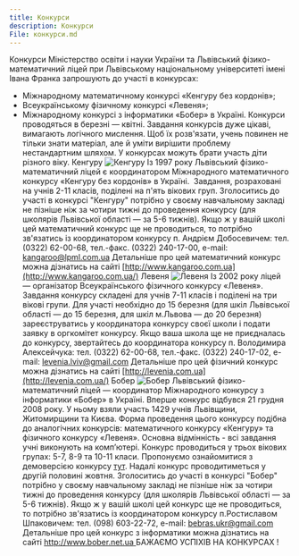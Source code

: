```yaml
---
title: Конкурси
description: Конкурси
File: конкурси.md
---
```


Конкурси
Міністерство освіти і науки України та Львівський фізико-математичний ліцей при Львівському національному університеті імені Івана Франка
запрошують до участі в конкурсах:
- Міжнародному математичному конкурсі «Кенгуру без кордонів»;
- Всеукраїнському фізичному конкурсі «Левеня»;
- Міжнародному конкурсі з інформатики «Бобер» в Україні.
Конкурси проводяться в березні — квітні.
Завдання конкурсів дуже цікаві, вимагають логічного мислення. Щоб їх розв'язати, учень повинен не тільки знати матеріал, але й уміти вирішити проблему нестандартним шляхом. У конкурсах можуть брати участь діти різного віку.
Кенгуру
![Кенгуру](/images/конкурси/kenguru_136x136.jpg)
Із 1997 року Львівський фізико-математичний ліцей є координатором Міжнародного математичного конкурсу «Кенгуру без кордонів» в Україні.  Завдання, розраховані на учнів 2-11 класів, поділені на п'ять вікових груп.
Зголоситись до участі в конкурсі "Кенгуру" потрібно у своєму навчальному закладі не пізніше ніж за чотири тижні до проведення конкурсу (для школярів Львівської області — за 5-6 тижнів). Якщо ж у вашій школі цей математичний конкурс ще не проводиться, то потрібно зв'язатись із координатором конкурсу п. Андрієм Добосевичем:
тел. (0322) 62-00-68, тел.-факс. (0322) 240-17-00, e-mail: [kangaroo@lpml.com.ua](mailto:kangaroo@lpml.com.ua)
Детальніше про цей математичний конкурс можна дізнатись на сайті [http://www.kangaroo.com.ua](http://www.kangaroo.com.ua/)
Левеня
![Левеня](/images/конкурси/levenia_116x156.jpg)
Із 2002 року ліцей — організатор Всеукраїнського фізичного конкурсу  «Левеня». Завдання конкурсу складені для учнів 7-11 класів і поділені на три вікові групи.
Для участі необхідно до 15 березня (для шкіл Львівської області — до 15 березня, для шкіл м.Львова — до 20 березня) зареєструватись у координатора конкурсу своєї школи і подати заявку в оргкомітет конкурсу. Якщо ваша школа ще не приєдналась до конкурсу, звертайтесь до координатора конкурсу п. Володимира Алексейчука:
тел. (0322) 62-00-68, тел.-факс. (0322) 240-17-02, e-mail: [levenia.lviv@gmail.com](mailto:levenia.lviv@gmail.com)
Детальніше про цей фізичний конкурс можна дізнатись на сайті [http://levenia.com.ua](http://levenia.com.ua/)
Бобер
![Бобер](/images/конкурси/bober_227x152.jpg)
Львівський фізико-математичний ліцей — координатор Міжнародного конкурсу з інформатики  «Бобер»  в Україні. Вперше конкурс відбувся 21 грудня 2008 року. У ньому взяли участь 1429 учнів Львівщини, Житомирщини та Києва.
Форма проведення цього конкурсу подібна до аналогічних конкурсів: математичного конкурсу «Кенгуру» та фізичного конкурсу «Левеня». Основна відмінність - всі завдання учні виконують на комп’ютері. Конкурс проводиться у трьох вікових групах: 5-7, 8-9 та 10-11 класи.
Пропонуємо ознайомитися з демоверсією конкурсу [тут](http://bober.net.ua/page.php?name=archive&amp;).
Надалі конкурс проводитиметься у другій половині жовтня. Зголоситись до участі в конкурсі "Бобер" потрібно у своєму навчальному закладі не пізніше ніж за чотири тижні до проведення конкурсу (для школярів Львівської області — за 5-6 тижнів).
Якщо ж у вашій школі цей конкурс ще не проводиться, то потрібно зв'язатись із координатором конкурсу п.Ростиславом Шпаковичем:
тел. (098) 603-22-72, e-mail: [bebras.ukr@gmail.com](mailto:bober@lpml.com.ua)
Детальніше про цей конкурс з інформатики можна дізнатись на сайті [http://www.bober.net.ua ](http://www.bober.net.ua/)
БАЖАЄМО УСПІХІВ НА КОНКУРСАХ !
       
